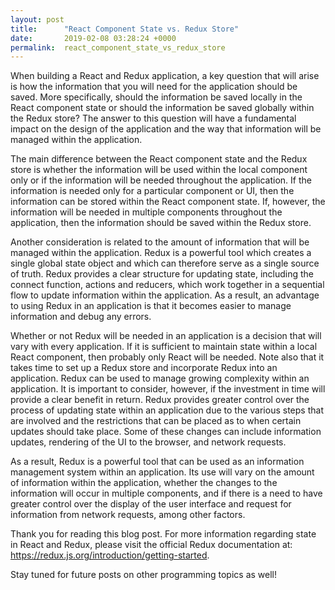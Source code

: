 ```yaml
---
layout: post
title:      "React Component State vs. Redux Store"
date:       2019-02-08 03:28:24 +0000
permalink:  react_component_state_vs_redux_store
---
```



When building a React and Redux application, a key question that will arise is how the information that you will need for the application should be saved. More specifically, should the information be saved locally in the React component state or should the information be saved globally within the Redux store? The answer to this question will have a fundamental impact on the design of the application and the way that information will be managed within the application. 

The main difference between the React component state and the Redux store is whether the information will be used within the local component only or if the information will be needed throughout the application. If the information is needed only for a particular component or UI, then the information can be stored within the React component state. If, however, the information will be needed in multiple components throughout the application, then the information should be saved within the Redux store.

Another consideration is related to the amount of information that will be managed within the application. Redux is a powerful tool which creates a single global state object and which can therefore serve as a single source of truth. Redux provides a clear structure for updating state, including the connect function, actions and reducers, which work together in a sequential flow to update information within the application. As a result, an advantage to using Redux in an application is that it becomes easier to manage information and debug any errors. 

Whether or not Redux will be needed in an application is a decision that will vary with every application. If it is sufficient to maintain state within a local React component, then probably only React will be needed. Note also that it takes time to set up a Redux store and incorporate Redux into an application. Redux can be used to manage growing complexity within an application. It is important to consider, however, if the investment in time will provide a clear benefit in return. Redux provides greater control over the process of updating state within an application due to the various steps that are involved and the restrictions that can be placed as to when certain updates should take place. Some of these changes can include information updates, rendering of the UI to the browser, and network requests.

As a result, Redux is a powerful tool that can be used as an information management system within an application. Its use will vary on the amount of information within the application, whether the changes to the information will occur in multiple components, and if there is a need to have greater control over the display of the user interface and request for information from network requests, among other factors. 

Thank you for reading this blog post. For more information regarding state in React and Redux, please visit the official Redux documentation at: https://redux.js.org/introduction/getting-started. 

Stay tuned for future posts on other programming topics as well!

